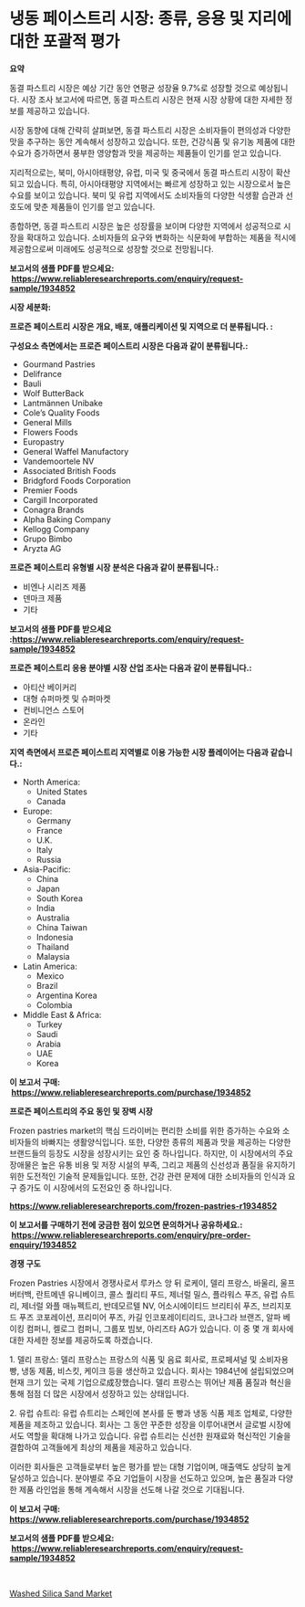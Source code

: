 <p><h1>냉동 페이스트리 시장: 종류, 응용 및 지리에 대한 포괄적 평가</h1></p><p><strong>요약</strong></p>
<p><p>동결 파스트리 시장은 예상 기간 동안 연평균 성장율 9.7%로 성장할 것으로 예상됩니다. 시장 조사 보고서에 따르면, 동결 파스트리 시장은 현재 시장 상황에 대한 자세한 정보를 제공하고 있습니다.</p><p>시장 동향에 대해 간략히 살펴보면, 동결 파스트리 시장은 소비자들이 편의성과 다양한 맛을 추구하는 동안 계속해서 성장하고 있습니다. 또한, 건강식품 및 유기농 제품에 대한 수요가 증가하면서 풍부한 영양함과 맛을 제공하는 제품들이 인기를 얻고 있습니다.</p><p>지리적으로는, 북미, 아시아태평양, 유럽, 미국 및 중국에서 동결 파스트리 시장이 확산되고 있습니다. 특히, 아시아태평양 지역에서는 빠르게 성장하고 있는 시장으로서 높은 수요를 보이고 있습니다. 북미 및 유럽 지역에서도 소비자들의 다양한 식생활 습관과 선호도에 맞춘 제품들이 인기를 얻고 있습니다.</p><p>종합하면, 동결 파스트리 시장은 높은 성장률을 보이며 다양한 지역에서 성공적으로 시장을 확대하고 있습니다. 소비자들의 요구와 변화하는 식문화에 부합하는 제품을 적시에 제공함으로써 미래에도 성공적으로 성장할 것으로 전망됩니다.</p></p>
<p><strong>보고서의 샘플 PDF를 받으세요: &nbsp;<a href="https://www.reliableresearchreports.com/enquiry/request-sample/1934852">https://www.reliableresearchreports.com/enquiry/request-sample/1934852</a></strong></p>
<p><strong>시장 세분화:</strong></p>
<p><strong> 프로즌 페이스트리 시장은 개요, 배포, 애플리케이션 및 지역으로 더 분류됩니다. :</strong></p>
<p><strong>구성요소 측면에서는 프로즌 페이스트리 시장은 다음과 같이 분류됩니다.:</strong></p>
<p><ul><li>Gourmand Pastries</li><li>Delifrance</li><li>Bauli</li><li>Wolf ButterBack</li><li>Lantmännen Unibake</li><li>Cole’s Quality Foods</li><li>General Mills</li><li>Flowers Foods</li><li>Europastry</li><li>General Waffel Manufactory</li><li>Vandemoortele NV</li><li>Associated British Foods</li><li>Bridgford Foods Corporation</li><li>Premier Foods</li><li>Cargill Incorporated</li><li>Conagra Brands</li><li>Alpha Baking Company</li><li>Kellogg Company</li><li>Grupo Bimbo</li><li>Aryzta AG</li></ul></p>
<p><strong> 프로즌 페이스트리 유형별 시장 분석은 다음과 같이 분류됩니다.:</strong></p>
<p><ul><li>비엔나 시리즈 제품</li><li>덴마크 제품</li><li>기타</li></ul></p>
<p><strong>보고서의 샘플 PDF를 받으세요 :<a href="https://www.reliableresearchreports.com/enquiry/request-sample/1934852">https://www.reliableresearchreports.com/enquiry/request-sample/1934852</a></strong></p>
<p><strong> 프로즌 페이스트리 응용 분야별 시장 산업 조사는 다음과 같이 분류됩니다.:</strong></p>
<p><ul><li>아티산 베이커리</li><li>대형 슈퍼마켓 및 슈퍼마켓</li><li>컨비니언스 스토어</li><li>온라인</li><li>기타</li></ul></p>
<p><strong>지역 측면에서 프로즌 페이스트리 지역별로 이용 가능한 시장 플레이어는 다음과 같습니다.:</strong></p>
<p><ul>
    <li>
        North America:
        <ul>
            <li>United States</li>
            <li>Canada</li>
        </ul>
    </li>
    <li>
        Europe:
        <ul>
            <li>Germany</li>
            <li>France</li>
            <li>U.K.</li>
            <li>Italy</li>
            <li>Russia</li>
        </ul>
    </li>
    <li>
        Asia-Pacific:
        <ul>
            <li>China</li>
            <li>Japan</li>
            <li>South Korea</li>
            <li>India</li>
            <li>Australia</li>
            <li>China Taiwan</li>
            <li>Indonesia</li>
            <li>Thailand</li>
            <li>Malaysia</li>
        </ul>
    </li>
    <li>
        Latin America:
        <ul>
            <li>Mexico</li>
            <li>Brazil</li>
            <li>Argentina Korea</li>
            <li>Colombia</li>
        </ul>
    </li>
    <li>
        Middle East & Africa:
        <ul>
            <li>Turkey</li>
            <li>Saudi</li>
            <li>Arabia</li>
            <li>UAE</li>
            <li>Korea</li>
        </ul>
    </li>
    </ul></p>
<p><strong>이 보고서 구매: &nbsp;<a href="https://www.reliableresearchreports.com/purchase/1934852">https://www.reliableresearchreports.com/purchase/1934852</a></strong></p>
<p><strong>프로즌 페이스트리의 주요 동인 및 장벽 시장</strong></p>
<p><p>Frozen pastries market의 핵심 드라이버는 편리한 소비를 위한 증가하는 수요와 소비자들의 바빠지는 생활양식입니다. 또한, 다양한 종류의 제품과 맛을 제공하는 다양한 브랜드들의 등장도 시장을 성장시키는 요인 중 하나입니다. 하지만, 이 시장에서의 주요 장애물은 높은 유통 비용 및 저장 시설의 부족, 그리고 제품의 신선성과 품질을 유지하기 위한 도전적인 기술적 문제들입니다. 또한, 건강 관련 문제에 대한 소비자들의 인식과 요구 증가도 이 시장에서의 도전요인 중 하나입니다.</p></p>
<p><strong><a href="https://www.reliableresearchreports.com/frozen-pastries-r1934852">https://www.reliableresearchreports.com/frozen-pastries-r1934852</a></strong></p>
<p><strong>이 보고서를 구매하기 전에 궁금한 점이 있으면 문의하거나 공유하세요.: &nbsp;<a href="https://www.reliableresearchreports.com/enquiry/pre-order-enquiry/1934852">https://www.reliableresearchreports.com/enquiry/pre-order-enquiry/1934852</a></strong></p>
<p><strong>경쟁 구도</strong></p>
<p><p>Frozen Pastries 시장에서 경쟁사로서 루카스 앙 뒤 로케이, 델리 프랑스, 바울리, 울프 버터백, 란트메넨 유니베이크, 콜스 퀄리티 푸드, 제너럴 밀스, 플라워스 푸즈, 유럽 슈트리, 제너럴 와플 매뉴펙트리, 반데모르텔 NV, 어소시에이티드 브리티쉬 푸즈, 브리지포드 푸즈 코포레이션, 프리미어 푸즈, 카길 인코포레이티리드, 코나그라 브랜즈, 알파 베이킹 컴퍼니, 켈로그 컴퍼니, 그룹포 빔보, 아리즈타 AG가 있습니다. 이 중 몇 개 회사에 대한 자세한 정보를 제공하도록 하겠습니다.</p><p>1. 델리 프랑스: 델리 프랑스는 프랑스의 식품 및 음료 회사로, 프로페셔널 및 소비자용 빵, 냉동 제품, 비스킷, 케이크 등을 생산하고 있습니다. 회사는 1984년에 설립되었으며 현재 크기 있는 국제 기업으로成장했습니다. 델리 프랑스는 뛰어난 제품 품질과 혁신을 통해 점점 더 많은 시장에서 성장하고 있는 상태입니다.</p><p>2. 유럽 슈트리: 유럽 슈트리는 스페인에 본사를 둔 빵과 냉동 식품 제조 업체로, 다양한 제품을 제조하고 있습니다. 회사는 그 동안 꾸준한 성장을 이루어내면서 글로벌 시장에서도 역할을 확대해 나가고 있습니다. 유럽 슈트리는 신선한 원재료와 혁신적인 기술을 결합하여 고객들에게 최상의 제품을 제공하고 있습니다.</p><p>이러한 회사들은 고객들로부터 높은 평가를 받는 대형 기업이며, 매출액도 상당히 높게 달성하고 있습니다. 분야별로 주요 기업들이 시장을 선도하고 있으며, 높은 품질과 다양한 제품 라인업을 통해 계속해서 시장을 선도해 나갈 것으로 기대됩니다.</p></p>
<p><strong>이 보고서 구매: &nbsp; <a href="https://www.reliableresearchreports.com/purchase/1934852">https://www.reliableresearchreports.com/purchase/1934852</a></strong></p>
<p><strong>보고서의 샘플 PDF를 받으세요: &nbsp;<a href="https://www.reliableresearchreports.com/enquiry/request-sample/1934852">https://www.reliableresearchreports.com/enquiry/request-sample/1934852</a></strong><strong></strong></p>
<p>&nbsp;</p>
<p><p><a href="https://cautious-neon-760.notion.site/Washed-Silica-Sand-Market-Size-Furnishes-Valuable-Information-Encompassing-Market-Share-Market-Tren-34efeb6d35094ad8bd66dc5b79d40b79">Washed Silica Sand Market</a></p></p>